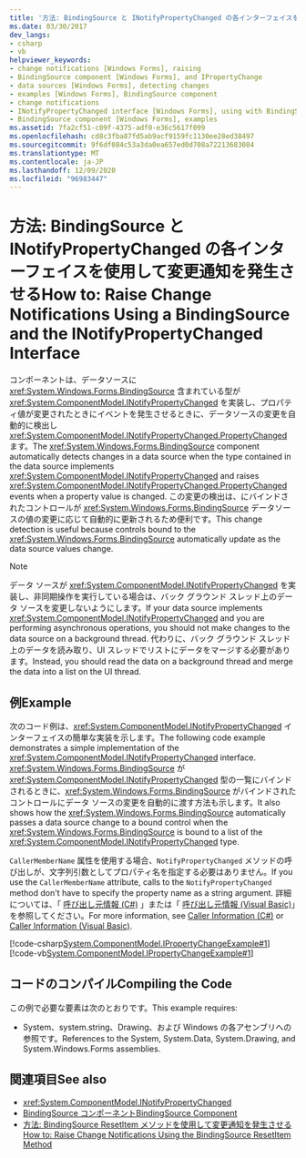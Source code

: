 ```yaml
---
title: '方法: BindingSource と INotifyPropertyChanged の各インターフェイスを使用して変更通知を発生させる'
ms.date: 03/30/2017
dev_langs:
- csharp
- vb
helpviewer_keywords:
- change notifications [Windows Forms], raising
- BindingSource component [Windows Forms], and IPropertyChange
- data sources [Windows Forms], detecting changes
- examples [Windows Forms], BindingSource component
- change notifications
- INotifyPropertyChanged interface [Windows Forms], using with BindingSource
- BindingSource component [Windows Forms], examples
ms.assetid: 7fa2cf51-c09f-4375-adf0-e36c5617f099
ms.openlocfilehash: cd8c3fba87fd5ab9acf9159fc1130ee28ed38497
ms.sourcegitcommit: 9f6df084c53a3da0ea657ed0d708a72213683084
ms.translationtype: MT
ms.contentlocale: ja-JP
ms.lasthandoff: 12/09/2020
ms.locfileid: "96983447"
---
```

# <a name="how-to-raise-change-notifications-using-a-bindingsource-and-the-inotifypropertychanged-interface"></a><span data-ttu-id="05d62-102">方法: BindingSource と INotifyPropertyChanged の各インターフェイスを使用して変更通知を発生させる</span><span class="sxs-lookup"><span data-stu-id="05d62-102">How to: Raise Change Notifications Using a BindingSource and the INotifyPropertyChanged Interface</span></span>

<span data-ttu-id="05d62-103">コンポーネントは、データソースに <xref:System.Windows.Forms.BindingSource> 含まれている型が <xref:System.ComponentModel.INotifyPropertyChanged> を実装し、プロパティ値が変更されたときにイベントを発生させるときに、データソースの変更を自動的に検出し <xref:System.ComponentModel.INotifyPropertyChanged.PropertyChanged> ます。</span><span class="sxs-lookup"><span data-stu-id="05d62-103">The <xref:System.Windows.Forms.BindingSource> component automatically detects changes in a data source when the type contained in the data source implements <xref:System.ComponentModel.INotifyPropertyChanged> and raises <xref:System.ComponentModel.INotifyPropertyChanged.PropertyChanged> events when a property value is changed.</span></span> <span data-ttu-id="05d62-104">この変更の検出は、にバインドされたコントロールが <xref:System.Windows.Forms.BindingSource> データソースの値の変更に応じて自動的に更新されるため便利です。</span><span class="sxs-lookup"><span data-stu-id="05d62-104">This change detection is useful because controls bound to the <xref:System.Windows.Forms.BindingSource> automatically update as the data source values change.</span></span>  
  
> [!NOTE]
> <span data-ttu-id="05d62-105">データ ソースが <xref:System.ComponentModel.INotifyPropertyChanged> を実装し、非同期操作を実行している場合は、バック グラウンド スレッド上のデータ ソースを変更しないようにします。</span><span class="sxs-lookup"><span data-stu-id="05d62-105">If your data source implements <xref:System.ComponentModel.INotifyPropertyChanged> and you are performing asynchronous operations, you should not make changes to the data source on a background thread.</span></span> <span data-ttu-id="05d62-106">代わりに、バック グラウンド スレッド上のデータを読み取り、UI スレッドでリストにデータをマージする必要があります。</span><span class="sxs-lookup"><span data-stu-id="05d62-106">Instead, you should read the data on a background thread and merge the data into a list on the UI thread.</span></span>  
  
## <a name="example"></a><span data-ttu-id="05d62-107">例</span><span class="sxs-lookup"><span data-stu-id="05d62-107">Example</span></span>  

 <span data-ttu-id="05d62-108">次のコード例は、<xref:System.ComponentModel.INotifyPropertyChanged> インターフェイスの簡単な実装を示します。</span><span class="sxs-lookup"><span data-stu-id="05d62-108">The following code example demonstrates a simple implementation of the <xref:System.ComponentModel.INotifyPropertyChanged> interface.</span></span> <span data-ttu-id="05d62-109"><xref:System.Windows.Forms.BindingSource> が <xref:System.ComponentModel.INotifyPropertyChanged> 型の一覧にバインドされるときに、<xref:System.Windows.Forms.BindingSource> がバインドされたコントロールにデータ ソースの変更を自動的に渡す方法も示します。</span><span class="sxs-lookup"><span data-stu-id="05d62-109">It also shows how the <xref:System.Windows.Forms.BindingSource> automatically passes a data source change to a bound control when the <xref:System.Windows.Forms.BindingSource> is bound to a list of the <xref:System.ComponentModel.INotifyPropertyChanged> type.</span></span>  
  
 <span data-ttu-id="05d62-110">`CallerMemberName` 属性を使用する場合、`NotifyPropertyChanged` メソッドの呼び出しが、文字列引数としてプロパティ名を指定する必要はありません。</span><span class="sxs-lookup"><span data-stu-id="05d62-110">If you use the `CallerMemberName` attribute, calls to the `NotifyPropertyChanged` method don't have to specify the property name as a string argument.</span></span> <span data-ttu-id="05d62-111">詳細については、「 [呼び出し元情報 (C#)](/dotnet/csharp/language-reference/attributes/caller-information) 」または「 [呼び出し元情報 (Visual Basic)](/dotnet/visual-basic/programming-guide/concepts/caller-information)」を参照してください。</span><span class="sxs-lookup"><span data-stu-id="05d62-111">For more information, see [Caller Information (C#)](/dotnet/csharp/language-reference/attributes/caller-information) or [Caller Information (Visual Basic)](/dotnet/visual-basic/programming-guide/concepts/caller-information).</span></span>  
  
 [!code-csharp[System.ComponentModel.IPropertyChangeExample#1](~/samples/snippets/csharp/VS_Snippets_Winforms/System.ComponentModel.IPropertyChangeExample/CS/Form1.cs#1)]
 [!code-vb[System.ComponentModel.IPropertyChangeExample#1](~/samples/snippets/visualbasic/VS_Snippets_Winforms/System.ComponentModel.IPropertyChangeExample/VB/Form1.vb#1)]  
  
## <a name="compiling-the-code"></a><span data-ttu-id="05d62-112">コードのコンパイル</span><span class="sxs-lookup"><span data-stu-id="05d62-112">Compiling the Code</span></span>  

 <span data-ttu-id="05d62-113">この例で必要な要素は次のとおりです。</span><span class="sxs-lookup"><span data-stu-id="05d62-113">This example requires:</span></span>  
  
- <span data-ttu-id="05d62-114">System、system.string、Drawing、および Windows の各アセンブリへの参照です。</span><span class="sxs-lookup"><span data-stu-id="05d62-114">References to the System, System.Data, System.Drawing, and System.Windows.Forms assemblies.</span></span>  
  
## <a name="see-also"></a><span data-ttu-id="05d62-115">関連項目</span><span class="sxs-lookup"><span data-stu-id="05d62-115">See also</span></span>

- <xref:System.ComponentModel.INotifyPropertyChanged>
- [<span data-ttu-id="05d62-116">BindingSource コンポーネント</span><span class="sxs-lookup"><span data-stu-id="05d62-116">BindingSource Component</span></span>](bindingsource-component.md)
- [<span data-ttu-id="05d62-117">方法: BindingSource ResetItem メソッドを使用して変更通知を発生させる</span><span class="sxs-lookup"><span data-stu-id="05d62-117">How to: Raise Change Notifications Using the BindingSource ResetItem Method</span></span>](how-to-raise-change-notifications-using-the-bindingsource-resetitem-method.md)
